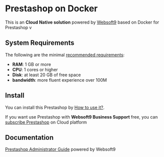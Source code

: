 # Prestashop on Docker  

This is an **Cloud Native solution** powered by [Websoft9](https://www.websoft9.com) based on Docker for Prestashop v

## System Requirements

The following are the minimal [recommended requirements](https://www.prestashop.org/docs/user_guide/en/install-requirements.html):

* **RAM**: 1 GB or more
* **CPU**: 1 cores or higher
* **Disk**: at least 20 GB of free space
* **bandwidth**: more fluent experience over 100M  

## Install

You can install this Prestashop by [How to use it?](https://github.com/Websoft9/docker-library#how-to-use-it).   

If you want use Prestashop with **Websoft9 Business Support** free, you can [subscribe Prestashop](https://www.websoft9.com/apps) on Cloud platform

## Documentation

[Prestashop Administrator Guide](https://support.websoft9.com/docs/prestashop) powered by Websoft9
